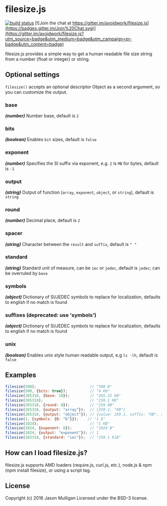 # filesize.js

[![build status](https://secure.travis-ci.org/avoidwork/filesize.js.png)](http://travis-ci.org/avoidwork/filesize.js) [![Join the chat at https://gitter.im/avoidwork/filesize.js](https://badges.gitter.im/Join%20Chat.svg)](https://gitter.im/avoidwork/filesize.js?utm_source=badge&utm_medium=badge&utm_campaign=pr-badge&utm_content=badge)

filesize.js provides a simple way to get a human readable file size string from a number (float or integer) or string.

## Optional settings

`filesize()` accepts an optional descriptor Object as a second argument, so you can customize the output.

### base
_***(number)***_ Number base, default is `2`

### bits
_***(boolean)***_ Enables `bit` sizes, default is `false`

### exponent
_***(number)***_ Specifies the SI suffix via exponent, e.g. `2` is `MB` for bytes, default is `-1`

### output
_***(string)***_ Output of function (`array`, `exponent`, `object`, or `string`), default is `string`

### round
_***(number)***_ Decimal place, default is `2`

### spacer
_***(string)***_ Character between the `result` and `suffix`, default is `" "`

### standard
_***(string)***_ Standard unit of measure, can be `iec` or `jedec`, default is `jedec`; can be overruled by `base`

### symbols
_***(object)***_ Dictionary of SI/JEDEC symbols to replace for localization, defaults to english if no match is found

### suffixes (deprecated: use 'symbols')
_***(object)***_ Dictionary of SI/JEDEC symbols to replace for localization, defaults to english if no match is found

### unix
_***(boolean)***_ Enables unix style human readable output, e.g `ls -lh`, default is `false`

## Examples

```javascript
filesize(500);                        // "500 B"
filesize(500, {bits: true});          // "4 Kb"
filesize(265318, {base: 10});         // "265.32 kB"
filesize(265318);                     // "259.1 KB"
filesize(265318, {round: 0});         // "259 KB"
filesize(265318, {output: "array"});  // [259.1, "KB"]
filesize(265318, {output: "object"}); // {value: 259.1, suffix: "KB", symbol: "KB"}
filesize(1, {symbols: {B: "Б"}});    // "1 Б"
filesize(1024);                       // "1 KB"
filesize(1024, {exponent: 0});        // "1024 B"
filesize(1024, {output: "exponent"}); // 1
filesize(265318, {standard: "iec"});  // "259.1 KiB"
```

## How can I load filesize.js?
filesize.js supports AMD loaders (require.js, curl.js, etc.), node.js & npm (npm install filesize), or using a script tag.

## License
Copyright (c) 2016 Jason Mulligan
Licensed under the BSD-3 license.
